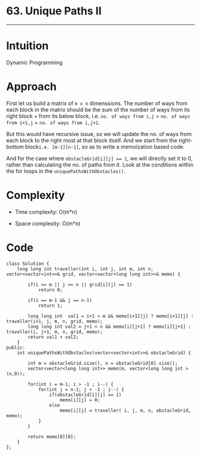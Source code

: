 # 63. Unique Paths II
---

# Intuition
Dynamic Programming

# Approach
First let us build a matrix of `m x n` dimenssions.
The number of ways from each block in the matrix should be the sum of the number of ways from its right block + from its below block,
i.e. `no. of ways from i,j` = `no. of ways from i+1,j` + `no. of ways from i,j+1`.

But this would have recursive issue, so we will update the no. of ways from each block to the right most at that block itself.
And we start from the right-bottom block`i.e. [m-1][n-1]`, so as to write a memoization based code.

And for the case where `obstacleGrid[i][j] == 1`, we will directly set it to 0, rather than calculating the no. of paths from it.
Look at the conditions within the for loops in the `uniquePathsWithObstacles()`.

# Complexity
- Time complexity: O(m*n)

- Space complexity: O(m*n)

# Code
```
class Solution {
    long long int traveller(int i, int j, int m, int n, vector<vector<int>>& grid, vector<vector<long long int>>& memo) {

        if(i >= m || j >= n || grid[i][j] == 1)
            return 0;
        
        if(i == m-1 && j == n-1)
            return 1;

        long long int  val1 = i+1 < m && memo[i+1][j] ? memo[i+1][j] : traveller(i+1, j, m, n, grid, memo);
        long long int val2 = j+1 < n && memo[i][j+1] ? memo[i][j+1] : traveller(i, j+1, m, n, grid, memo);
        return val1 + val2;
    }
public:
    int uniquePathsWithObstacles(vector<vector<int>>& obstacleGrid) {
        
        int m = obstacleGrid.size(), n = obstacleGrid[0].size();
        vector<vector<long long int>> memo(m, vector<long long int >(n,0));

        for(int i = m-1; i > -1 ; i--) {
            for(int j = n-1; j > -1 ; j--) {
                if(obstacleGrid[i][j] == 1)
                    memo[i][j] = 0;
                else
                    memo[i][j] = traveller( i, j, m, n, obstacleGrid, memo);
            }
        }

        return memo[0][0];
    }
};
```
